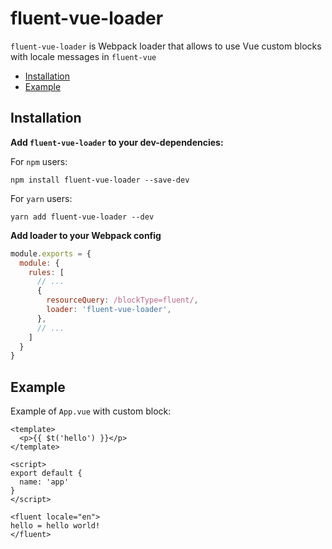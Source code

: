 fluent-vue-loader
=================

`fluent-vue-loader` is Webpack loader that allows to use Vue custom blocks with locale messages in `fluent-vue`

- [Installation](#installation)
- [Example](#example)

## Installation

**Add `fluent-vue-loader` to your dev-dependencies:**

For `npm` users:
```
npm install fluent-vue-loader --save-dev
```

For `yarn` users:
```
yarn add fluent-vue-loader --dev
```

**Add loader to your Webpack config**

```js
module.exports = {
  module: {
    rules: [
      // ...
      {
        resourceQuery: /blockType=fluent/,
        loader: 'fluent-vue-loader',
      },
      // ...
    ]
  }
}
```

## Example

Example of `App.vue` with custom block:

```vue
<template>
  <p>{{ $t('hello') }}</p>
</template>

<script>
export default {
  name: 'app'
}
</script>

<fluent locale="en">
hello = hello world!
</fluent>
```
